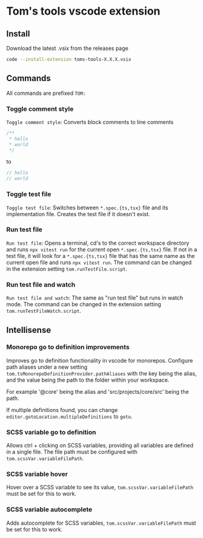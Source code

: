 # Tom's tools vscode extension

## Install

Download the latest .vsix from the releases page

```sh
code --install-extension toms-tools-X.X.X.vsix
```

## Commands

All commands are prefixed `TOM:`

### Toggle comment style

`Toggle comment style`: Converts block comments to line comments

```js
/**
 * hello
 * world
 */
```

to

```js
// hello
// world
```

### Toggle test file

`Toggle test file`: Switches between `*.spec.{ts,tsx}` file and its implementation file. Creates the test file if it doesn't exist.

### Run test file

`Run test file`: Opens a terminal, cd's to the correct workspace directory and runs `npx vitest run` for the current open `*.spec.{ts,tsx}` file. If not in a test file, it will look for a `*.spec.{ts,tsx}` file that has the same name as the current open file and runs `npx vitest run`. The command can be changed in the extension setting `tom.runTestFile.script`.

### Run test file and watch

`Run test file and watch`: The same as "run test file" but runs in watch mode. The command can be changed in the extension setting `tom.runTestFileWatch.script`.

## Intellisense

### Monorepo go to definition improvements

Improves go to definition functionality in vscode for monorepos. Configure path aliases under a new setting `tom.tsMonorepoDefinitionProvider.pathAliases` with the key being the alias, and the value being the path to the folder within your workspace.

For example '@core' being the alias and 'src/projects/core/src' being the path.

If multiple definitions found, you can change `editor.gotoLocation.multipleDefinitions` to `goto`.

### SCSS variable go to definition

Allows ctrl + clicking on SCSS variables, providing all variables are defined in a single file. The file path must be configured with `tom.scssVar.variableFilePath`.

### SCSS variable hover

Hover over a SCSS variable to see its value, `tom.scssVar.variableFilePath` must be set for this to work.

### SCSS variable autocomplete

Adds autocomplete for SCSS variables, `tom.scssVar.variableFilePath` must be set for this to work.